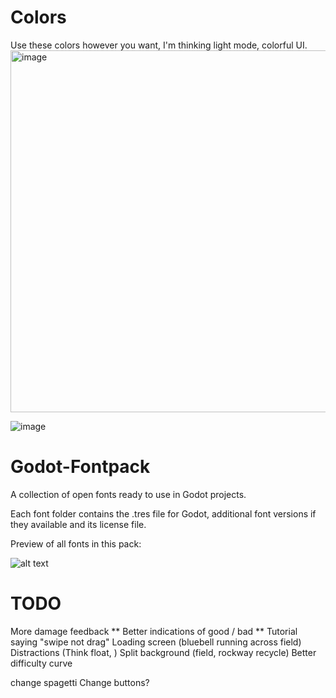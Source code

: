 # Colors

Use these colors however you want, I'm thinking light mode, colorful UI.
<img width="579" alt="image" src="https://github.com/23marabi/feed-the-pig/assets/85466117/ea3cebf7-475a-4deb-b892-9857ccb754f8">

![image](https://github.com/23marabi/feed-the-pig/assets/85466117/5f445ff5-9f54-4cf3-9da4-489ca9eb29d8)


# Godot-Fontpack
A collection of open fonts ready to use in Godot projects.

Each font folder contains the .tres file for Godot, additional font versions if they available and its license file.

Preview of all fonts in this pack:

![alt text](https://raw.githubusercontent.com/dalton5000/Godot-Fontpack/master/fonts/overview.PNG "Preview Image")


# TODO

More damage feedback **
Better indications of good / bad **
Tutorial saying "swipe not drag"
Loading screen (bluebell running across field)
Distractions (Think float, )
Split background (field, rockway recycle)
Better difficulty curve

change spagetti
Change buttons?
